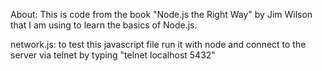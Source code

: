 About:
    This is code from the book "Node.js the Right Way" by Jim Wilson that I am using to learn the basics of Node.js.

network.js:
    to test this javascript file run it with node and connect to the server via telnet by typing "telnet localhost 5432"